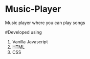 # Music-Player
Music player where you can play songs

#Developed using
1. Vanilla Javascript
2. HTML
3. CSS
